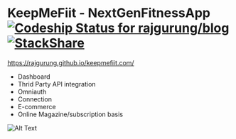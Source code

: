 # KeepMeFiit - NextGenFitnessApp [![Codeship Status for rajgurung/blog](https://app.codeship.com/projects/ad73a930-cb69-0134-0ef4-56c43863b4c3/status?branch=master)](https://app.codeship.com/projects/199882) [![StackShare](https://img.shields.io/badge/tech-stack-0690fa.svg?style=flat)](https://stackshare.io/rajgurung/keepmefiit)

https://rajgurung.github.io/keepmefiit.com/

- Dashboard
- Thrid Party API integration
- Omniauth
- Connection
- E-commerce
- Online Magazine/subscription basis

![Alt Text](https://github.com/rajgurung/blog/blob/master/app/assets/images/Screen%20Shot%202017-02-07%20at%2013.17.51.png?raw=true)
